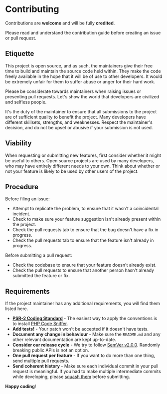 # Contributing

Contributions are **welcome** and will be fully **credited**.

Please read and understand the contribution guide before creating an issue or pull request.

## Etiquette

This project is open source, and as such, the maintainers give their free time to build and maintain the source code held within. They make the code freely available in the hope that it will be of use to other developers. It would be extremely unfair for them to suffer abuse or anger for their hard work.

Please be considerate towards maintainers when raising issues or presenting pull requests. Let's show the world that developers are civilized and selfless people.

It's the duty of the maintainer to ensure that all submissions to the project are of sufficient quality to benefit the project. Many developers have different skillsets, strengths, and weaknesses. Respect the maintainer's decision, and do not be upset or abusive if your submission is not used.

## Viability

When requesting or submitting new features, first consider whether it might be useful to others. Open source projects are used by many developers, who may have entirely different needs to your own. Think about whether or not your feature is likely to be used by other users of the project.

## Procedure

Before filing an issue:

* Attempt to replicate the problem, to ensure that it wasn't a coincidental incident.
* Check to make sure your feature suggestion isn't already present within the project.
* Check the pull requests tab to ensure that the bug doesn't have a fix in progress.
* Check the pull requests tab to ensure that the feature isn't already in progress.

Before submitting a pull request:

* Check the codebase to ensure that your feature doesn't already exist.
* Check the pull requests to ensure that another person hasn't already submitted the feature or fix.

## Requirements

If the project maintainer has any additional requirements, you will find them listed here.

* [**PSR-2 Coding Standard**](https://github.com/php-fig/fig-standards/blob/master/accepted/PSR-2-coding-style-guide.md) - The easiest way to apply the conventions is to install [PHP Code Sniffer](https://pear.php.net/package/PHP_CodeSniffer).
* **Add tests!** - Your patch won't be accepted if it doesn't have tests.
* **Document any change in behaviour** - Make sure the `README.md` and any other relevant documentation are kept up-to-date.
* **Consider our release cycle** - We try to follow [SemVer v2.0.0](https://semver.org/). Randomly breaking public APIs is not an option.
* **One pull request per feature** - If you want to do more than one thing, send multiple pull requests.
* **Send coherent history** - Make sure each individual commit in your pull request is meaningful. If you had to make multiple intermediate commits while developing, please [squash them](https://www.git-scm.com/book/en/v2/Git-Tools-Rewriting-History#Changing-Multiple-Commit-Messages) before submitting.

**Happy coding**!

